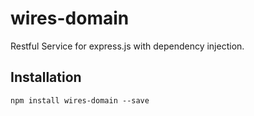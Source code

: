 wires-domain
============

Restful Service for express.js with dependency injection.

## Installation

	npm install wires-domain --save

  

